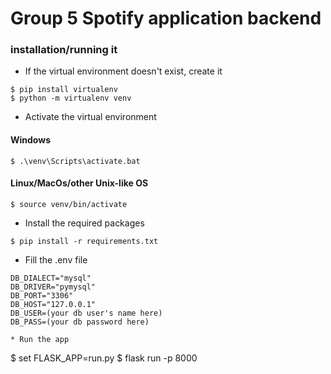 # Group 5 Spotify application backend

### installation/running it

* If the virtual environment doesn't exist, create it
```
$ pip install virtualenv
$ python -m virtualenv venv
```

* Activate the virtual environment 

#### Windows
```
$ .\venv\Scripts\activate.bat
```

#### Linux/MacOs/other Unix-like OS
```
$ source venv/bin/activate
```

* Install the required packages
```
$ pip install -r requirements.txt
```

* Fill the .env file

```
DB_DIALECT="mysql"
DB_DRIVER="pymysql"
DB_PORT="3306"
DB_HOST="127.0.0.1"
DB_USER=(your db user's name here)
DB_PASS=(your db password here)
```

```
* Run the app
```
$ set FLASK_APP=run.py
$ flask run -p 8000
```